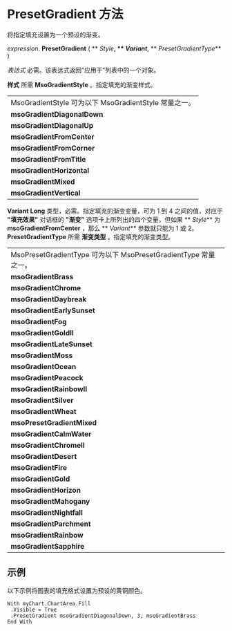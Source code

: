 
# PresetGradient 方法

将指定填充设置为一个预设的渐变。

 _expression_. **PresetGradient** ( ** _Style_**, ** _Variant_**, ** _PresetGradientType_** )

 _表达式_ 必需。该表达式返回"应用于"列表中的一个对象。

 **样式** 所需
 **MsoGradientStyle**
 。指定填充的渐变样式。

||
|:-----|
|MsoGradientStyle 可为以下 MsoGradientStyle 常量之一。|
|**msoGradientDiagonalDown**|
|**msoGradientDiagonalUp**|
|**msoGradientFromCenter**|
|**msoGradientFromCorner**|
|**msoGradientFromTitle**|
|**msoGradientHorizontal**|
|**msoGradientMixed**|
|**msoGradientVertical**|
 **Variant** **Long** 类型，必需。指定填充的渐变变量，可为 1 到 4 之间的值，对应于 **"填充效果"** 对话框的 **"渐变"** 选项卡上所列出的四个变量。但如果 ** _Style_** 为 **msoGradientFromCenter** ，那么 ** _Variant_** 参数就只能为 1 或 2。
 **PresetGradientType** 所需
 **渐变类型**
 。指定填充的渐变类型。

||
|:-----|
|MsoPresetGradientType 可为以下 MsoPresetGradientType 常量之一。|
|**msoGradientBrass**|
|**msoGradientChrome**|
|**msoGradientDaybreak**|
|**msoGradientEarlySunset**|
|**msoGradientFog**|
|**msoGradientGoldII**|
|**msoGradientLateSunset**|
|**msoGradientMoss**|
|**msoGradientOcean**|
|**msoGradientPeacock**|
|**msoGradientRainbowII**|
|**msoGradientSilver**|
|**msoGradientWheat**|
|**msoPresetGradientMixed**|
|**msoGradientCalmWater**|
|**msoGradientChromeII**|
|**msoGradientDesert**|
|**msoGradientFire**|
|**msoGradientGold**|
|**msoGradientHorizon**|
|**msoGradientMahogany**|
|**msoGradientNightfall**|
|**msoGradientParchment**|
|**msoGradientRainbow**|
|**msoGradientSapphire**|

## 示例

以下示例将图表的填充格式设置为预设的黄铜颜色。


```
With myChart.ChartArea.Fill 
 .Visible = True 
 .PresetGradient msoGradientDiagonalDown, 3, msoGradientBrass 
End With
```

